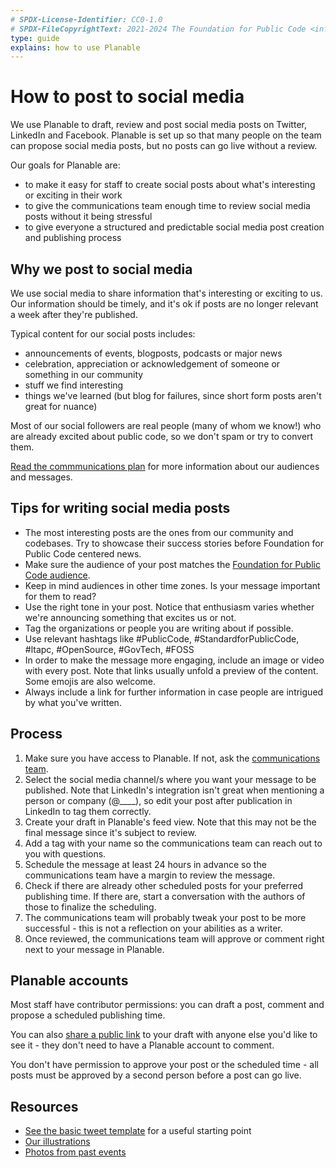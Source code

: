 ```yaml
---
# SPDX-License-Identifier: CC0-1.0
# SPDX-FileCopyrightText: 2021-2024 The Foundation for Public Code <info@publiccode.net>
type: guide
explains: how to use Planable
---
```


# How to post to social media

We use Planable to draft, review and post social media posts on Twitter, LinkedIn and Facebook.
Planable is set up so that many people on the team can propose social media posts, but no posts can go live without a review.

Our goals for Planable are:

* to make it easy for staff to create social posts about what's interesting or exciting in their work
* to give the communications team enough time to review social media posts without it being stressful
* to give everyone a structured and predictable social media post creation and publishing process

## Why we post to social media

We use social media to share information that's interesting or exciting to us.
Our information should be timely, and it's ok if posts are no longer relevant a week after they're published.

Typical content for our social posts includes:

* announcements of events, blogposts, podcasts or major news
* celebration, appreciation or acknowledgement of someone or something in our community
* stuff we find interesting
* things we've learned (but blog for failures, since short form posts aren't great for nuance)

Most of our social followers are real people (many of whom we know!) who are already excited about public code, so we don't spam or try to convert them.

[Read the commmunications plan](communications-plan.md) for more information about our audiences and messages.

## Tips for writing social media posts

* The most interesting posts are the ones from our community and codebases. Try to showcase their success stories before Foundation for Public Code centered news.
* Make sure the audience of your post matches the [Foundation for Public Code audience](communications-plan.md#audience).
* Keep in mind audiences in other time zones. Is your message important for them to read?
* Use the right tone in your post. Notice that enthusiasm varies whether we're announcing something that excites us or not.
* Tag the organizations or people you are writing about if possible.
* Use relevant hashtags like #PublicCode, #StandardforPublicCode, #ltapc, #OpenSource, #GovTech, #FOSS
* In order to make the message more engaging, include an image or video with every post. Note that links usually unfold a preview of the content. Some emojis are also welcome.
* Always include a link for further information in case people are intrigued by what you've written.

## Process

1. Make sure you have access to Planable. If not, ask the [communications team](../../organization/staff.md#communications).
2. Select the social media channel/s where you want your message to be published. Note that LinkedIn's integration isn't great when mentioning a person or company (@____), so edit your post after publication in LinkedIn to tag them correctly.
3. Create your draft in Planable's feed view. Note that this may not be the final message since it's subject to review.
4. Add a tag with your name so the communications team can reach out to you with questions.
5. Schedule the message at least 24 hours in advance so the communications team have a margin to review the message.
6. Check if there are already other scheduled posts for your preferred publishing time. If there are, start a conversation with the authors of those to finalize the scheduling.
7. The communications team will probably tweak your post to be more successful - this is not a reflection on your abilities as a writer.
8. Once reviewed, the communications team will approve or comment right next to your message in Planable.

## Planable accounts

Most staff have contributor permissions: you can draft a post, comment and propose a scheduled publishing time.

You can also [share a public link](https://help.planable.io/en/articles/3803135-share-posts-with-a-public-link) to your draft with anyone else you'd like to see it - they don't need to have a Planable account to comment.

You don't have permission to approve your post or the scheduled time - all posts must be approved by a second person before a post can go live.

## Resources

* [See the basic tweet template](basic-tweet-template.md) for a useful starting point
* [Our illustrations](https://illustrations.publiccode.net/)
* [Photos from past events](https://drive.google.com/drive/u/0/folders/0AKgB_Nq7eZ5FUk9PVA)
